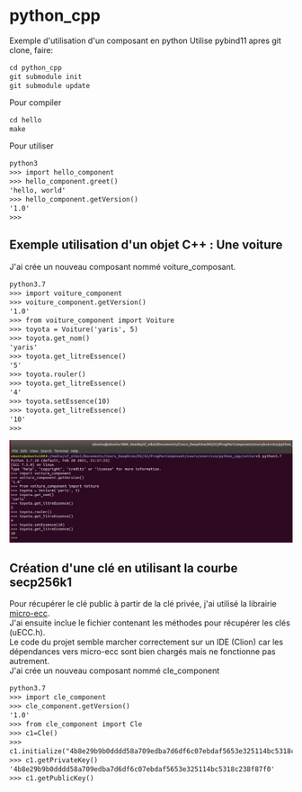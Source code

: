 # python_cpp
Exemple d'utilisation d'un composant en python
Utilise pybind11
apres git clone, faire:
```
cd python_cpp
git submodule init
git submodule update
```

Pour compiler

```
cd hello
make
```

Pour utiliser
```
python3
>>> import hello_component
>>> hello_component.greet()
'hello, world'
>>> hello_component.getVersion()
'1.0'
>>> 
```
## Exemple utilisation d'un objet C++ : Une voiture
J'ai crée un nouveau composant nommé voiture_composant.
```
python3.7
>>>	import voiture_component
>>>	voiture_component.getVersion()
'1.0'
>>> from voiture_component import Voiture
>>> toyota = Voiture('yaris', 5)
>>> toyota.get_nom()
'yaris'
>>> toyota.get_litreEssence()
'5'
>>> toyota.rouler()
>>> toyota.get_litreEssence()
'4'
>>> toyota.setEssence(10)
>>> toyota.get_litreEssence()
'10'
>>>
```
![Image voiture](/images/voiture.png)

## Création d'une clé en utilisant la courbe secp256k1
Pour récupérer le clé public à partir de la clé privée, j'ai utilisé la librairie [micro-ecc](https://github.com/jluuM2/micro-ecc).<br/>
J'ai ensuite inclue le fichier contenant les méthodes pour récupérer les clés (uECC.h). <br/>
Le code du projet semble marcher correctement sur un IDE (Clion) car les dépendances vers micro-ecc sont bien chargés mais ne fonctionne pas autrement.<br/>
J'ai crée un nouveau composant nommé cle_component
```
python3.7
>>>	import cle_component
>>> cle_component.getVersion()
'1.0'
>>> from cle_component import Cle
>>> c1=Cle()
>>> c1.initialize("4b8e29b9b0dddd58a709edba7d6df6c07ebdaf5653e325114bc5318c238f87f0")
>>> c1.getPrivateKey()
'4b8e29b9b0dddd58a709edba7d6df6c07ebdaf5653e325114bc5318c238f87f0'
>>> c1.getPublicKey()

